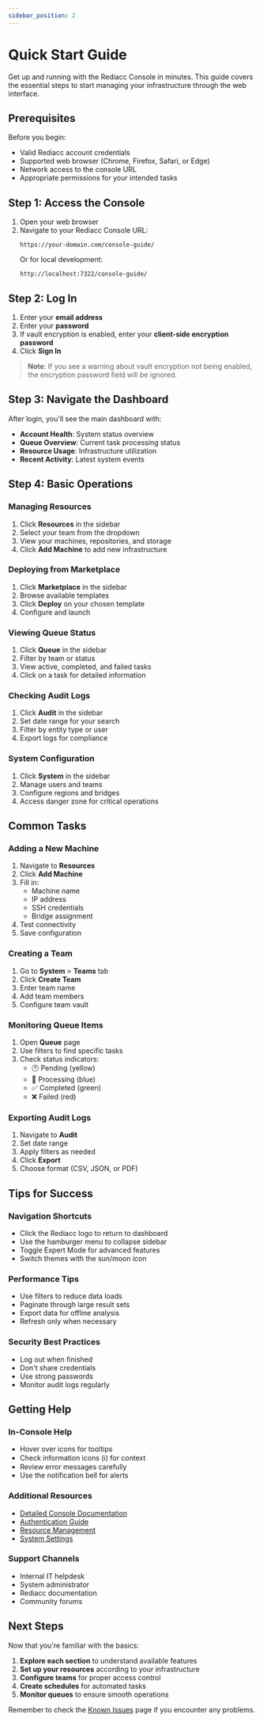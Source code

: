 ```yaml
---
sidebar_position: 2
---
```


# Quick Start Guide

Get up and running with the Rediacc Console in minutes. This guide covers the essential steps to start managing your infrastructure through the web interface.

## Prerequisites

Before you begin:
- Valid Rediacc account credentials
- Supported web browser (Chrome, Firefox, Safari, or Edge)
- Network access to the console URL
- Appropriate permissions for your intended tasks

## Step 1: Access the Console

1. Open your web browser
2. Navigate to your Rediacc Console URL:
   ```
   https://your-domain.com/console-guide/
   ```
   Or for local development:
   ```
   http://localhost:7322/console-guide/
   ```

## Step 2: Log In

1. Enter your **email address**
2. Enter your **password**
3. If vault encryption is enabled, enter your **client-side encryption password**
4. Click **Sign In**

> **Note**: If you see a warning about vault encryption not being enabled, the encryption password field will be ignored.

## Step 3: Navigate the Dashboard

After login, you'll see the main dashboard with:

- **Account Health**: System status overview
- **Queue Overview**: Current task processing status
- **Resource Usage**: Infrastructure utilization
- **Recent Activity**: Latest system events

## Step 4: Basic Operations

### Managing Resources

1. Click **Resources** in the sidebar
2. Select your team from the dropdown
3. View your machines, repositories, and storage
4. Click **Add Machine** to add new infrastructure

### Deploying from Marketplace

1. Click **Marketplace** in the sidebar
2. Browse available templates
3. Click **Deploy** on your chosen template
4. Configure and launch

### Viewing Queue Status

1. Click **Queue** in the sidebar
2. Filter by team or status
3. View active, completed, and failed tasks
4. Click on a task for detailed information

### Checking Audit Logs

1. Click **Audit** in the sidebar
2. Set date range for your search
3. Filter by entity type or user
4. Export logs for compliance

### System Configuration

1. Click **System** in the sidebar
2. Manage users and teams
3. Configure regions and bridges
4. Access danger zone for critical operations

## Common Tasks

### Adding a New Machine

1. Navigate to **Resources**
2. Click **Add Machine**
3. Fill in:
   - Machine name
   - IP address
   - SSH credentials
   - Bridge assignment
4. Test connectivity
5. Save configuration

### Creating a Team

1. Go to **System** > **Teams** tab
2. Click **Create Team**
3. Enter team name
4. Add team members
5. Configure team vault

### Monitoring Queue Items

1. Open **Queue** page
2. Use filters to find specific tasks
3. Check status indicators:
   - 🕐 Pending (yellow)
   - 🔄 Processing (blue)
   - ✅ Completed (green)
   - ❌ Failed (red)

### Exporting Audit Logs

1. Navigate to **Audit**
2. Set date range
3. Apply filters as needed
4. Click **Export**
5. Choose format (CSV, JSON, or PDF)

## Tips for Success

### Navigation Shortcuts

- Click the Rediacc logo to return to dashboard
- Use the hamburger menu to collapse sidebar
- Toggle Expert Mode for advanced features
- Switch themes with the sun/moon icon

### Performance Tips

- Use filters to reduce data loads
- Paginate through large result sets
- Export data for offline analysis
- Refresh only when necessary

### Security Best Practices

- Log out when finished
- Don't share credentials
- Use strong passwords
- Monitor audit logs regularly

## Getting Help

### In-Console Help

- Hover over icons for tooltips
- Check information icons (ℹ️) for context
- Review error messages carefully
- Use the notification bell for alerts

### Additional Resources

- [Detailed Console Documentation](./introduction.md)
- [Authentication Guide](./authentication.md)
- [Resource Management](./resources/index.md)
- [System Settings](./system.md)

### Support Channels

- Internal IT helpdesk
- System administrator
- Rediacc documentation
- Community forums

## Next Steps

Now that you're familiar with the basics:

1. **Explore each section** to understand available features
2. **Set up your resources** according to your infrastructure
3. **Configure teams** for proper access control
4. **Create schedules** for automated tasks
5. **Monitor queues** to ensure smooth operations

Remember to check the [Known Issues](./known-issues.md) page if you encounter any problems.